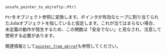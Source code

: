```
unsafe_pointer_to_objref(p::Ptr)
```

`Ptr`をオブジェクト参照に変換します。ポインタが有効なヒープに割り当てられたJuliaオブジェクトを指していると仮定します。これが当てはまらない場合、未定義の動作が発生するため、この関数は「安全でない」と見なされ、注意して使用する必要があります。

関連情報として[`pointer_from_objref`](@ref)も参照してください。
